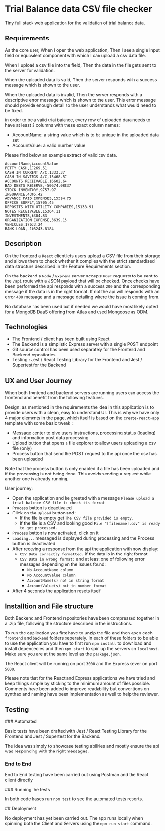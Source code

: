 # Trial Balance data CSV file checker

Tiny full stack web application for the validation of trial balance data.

## Requirements

As the core user,
When I open the web application,
  Then I see a single input field or equivalent component with which I can upload a csv data file.

When I upload a csv file into the field,
  Then the data in the file gets sent to the server for validation.

When the uploaded data is valid,
  Then the server responds with a success message which is shown to the user.

When the uploaded data is invalid,
  Then the server responds with a descriptive error message which is shown to the user. This error message should provide enough detail so the user understands what would need to be fixed.

In order to be a valid trial balance, every row of uploaded data needs to have at least 2 columns with these exact column names:
- AccountName: a string value which is to be unique in the uploaded data set
- AccountValue: a valid number value

Please find below an example extract of valid csv data.

```
AccountName,AccountValue
PETTY CASH,17269.51
CASH IN CURRENT A/C,1333.37
CASH IN SAVINGS A/C,15468.57
ACCOUNTS RECEIVABLE,16602.64
BAD DEBTS RESERVE,-50674.08837
STOCK INVENTORY,9757.97
INSURANCE,4305.42
ADVANCE PAID EXPENSES,15394.75
OFFICE SUPPLY,15705.45
DEPOSITS WITH UTILITY COMPANIES,15138.91
NOTES RECEIVABLE,15364.11
INVESTMENTS,6304.83
ORGANIZATION EXPENSE,3639.15
VEHICLES,17633.24
BANK LOAN,-103243.8184
```

## Description

On the frontend a `React` client lets users upload a CSV file from their storage and allows them to check whether it complies with the strict standardised data structure described in the Feature Requirements section.

On the backend a `Node` / `Express` server accepts `POST` requests to be sent to the `/api` route with a JSON payload that will be checked. Once checks have been performed the api responds with a success `200` and the corresponding message if the data is in the right format. If not the api will responds with an error `400` message and a message detailing where the issue is coming from. 

No database has been used but if needed we would have most likely opted for a MongoDB DaaS offering from Atlas and used Mongoose as ODM.

## Technologies

- The Frontend / client has been built using React
- The Backend is a simplistic Express server with a single POST endpoint
- Git source control has been used separately for the Frontend and Backend repositories
- Testing : Jest / React Testing Library for the Frontend and Jest / Supertest for the Backend


## UX and User Journey

When both frontend and backend servers are running users can access the frontend and benefit from the following features.

Design: as mentioned in the requirements the idea in this application is to provide users with a clean, easy to understand UI. This is why we have only 4 major elements in the page, which itself is based on the `create-react-app` template with some basic tweak : 

- Message center to give users instructions, processing status (loading) and information post data processing
- Upload button that opens a file explorer to allow users uploading a csv file (only)
- Process button that send the POST request to the api once the csv has been uploaded

Note that the process button is only enabled if a file has been uploaded and if the processing is not being done. This avoids sending a request while another one is already running.

User journey: 
- Open the application and be greeted with a message `Please upload a trial balance CSV file to check its format`
- `Process` button is deactivated
- Click on the `Upload` button and :
  - If the file is empty get `The CSV file provided is empty.`
  - If the file is a CSV and looking good `File "[filename].csv" is ready to get processed.`
- `Process` button is now activated, click on it 
- `Loading...` messaged is displayed during processing and the Process button is deactivated
- After receving a response from the api the application with now display:
  - `CSV Data correctly formatted.` if the data is in the right format
  - `CSV Data in wrong format:` and at least one of following error messages depending on the issues found:
    - `No AccountName column`
    - `No AccountValue column`
    - `AccountName(s) not in string format`
    - `AccountValue(s) not in number format`
- After 4 seconds the application resets itself




## Installtion and File structure

Both Backend and Frontend repositories have been compressed together in a .zip file, following the structure described in the instructions.

To run the application you first have to unzip the file and then open each `frontend` and `backend` folders seperately. In each of these folders to be able to use the application you have to first run `npm install` to download and install dependecies and then `npm start` to spin up the servers on `localhost`. Make sure you are at the same level as the `package.json`.

The React client will be running on port `3000` and the Express sever on port `5000`. 

Please note that for the React and Express applications we have tried and keep things simple by sticking to the minimum amount of files possible. Comments have been added to improve readability but conventions on synthax and naming have been implementation as well to help the reviewer.

## Testing

### Automated 

Basic tests have been drafted with Jest / React Testing Library for the Frontend and Jest / Supertest for the Backend. 

The idea was simply to showcase testing abilities and mostly ensure the api was responding with the right messages.

### End to End

End to End testing have been carried out using Postman and the React client directly.

### Running the tests

In both code bases run `npm test` to see the automated tests reports.


## Deployment

No deployment has yet been carried out. The app runs locally when spinning both the Client and Servers using the `npm run start` command.